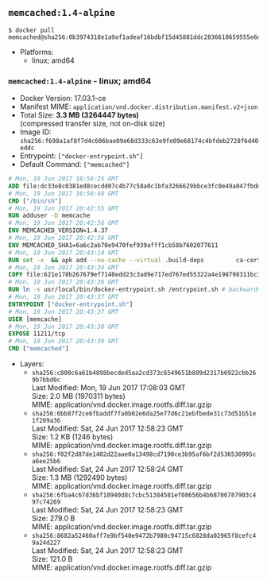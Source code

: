 ## `memcached:1.4-alpine`

```console
$ docker pull memcached@sha256:0b3974318e1a9af1adeaf16bdbf15d45881ddc2836618659555e6dd5c745ef3d
```

-	Platforms:
	-	linux; amd64

### `memcached:1.4-alpine` - linux; amd64

-	Docker Version: 17.03.1-ce
-	Manifest MIME: `application/vnd.docker.distribution.manifest.v2+json`
-	Total Size: **3.3 MB (3264447 bytes)**  
	(compressed transfer size, not on-disk size)
-	Image ID: `sha256:f698a1af8f7d4c606bae09e68d333c63e9fe09e68174c4bfdeb2728f6d40eddc`
-	Entrypoint: `["docker-entrypoint.sh"]`
-	Default Command: `["memcached"]`

```dockerfile
# Mon, 19 Jun 2017 16:56:25 GMT
ADD file:dc33e8c0381ed8cecdd07c4b77c58a0c1bfa3266629bbce3fc0e49a047fbdd62 in / 
# Mon, 19 Jun 2017 16:56:48 GMT
CMD ["/bin/sh"]
# Mon, 19 Jun 2017 20:42:55 GMT
RUN adduser -D memcache
# Mon, 19 Jun 2017 20:42:56 GMT
ENV MEMCACHED_VERSION=1.4.37
# Mon, 19 Jun 2017 20:42:56 GMT
ENV MEMCACHED_SHA1=6a6c2ab70e9470fef939afff1cb58b7602077611
# Mon, 19 Jun 2017 20:43:14 GMT
RUN set -x 	&& apk add --no-cache --virtual .build-deps 		ca-certificates 		coreutils 		cyrus-sasl-dev 		dpkg-dev dpkg 		gcc 		libc-dev 		libevent-dev 		libressl 		linux-headers 		make 		perl 		tar 	&& wget -O memcached.tar.gz "https://memcached.org/files/memcached-$MEMCACHED_VERSION.tar.gz" 	&& echo "$MEMCACHED_SHA1  memcached.tar.gz" | sha1sum -c - 	&& mkdir -p /usr/src/memcached 	&& tar -xzf memcached.tar.gz -C /usr/src/memcached --strip-components=1 	&& rm memcached.tar.gz 	&& cd /usr/src/memcached 	&& ./configure 		--build="$(dpkg-architecture --query DEB_BUILD_GNU_TYPE)" 		--enable-sasl 	&& make -j "$(nproc)" 	&& make install 	&& cd / && rm -rf /usr/src/memcached 	&& runDeps="$( 		scanelf --needed --nobanner --recursive /usr/local 			| awk '{ gsub(/,/, "\nso:", $2); print "so:" $2 }' 			| sort -u 			| xargs -r apk info --installed 			| sort -u 	)" 	&& apk add --virtual .memcached-rundeps $runDeps 	&& apk del .build-deps 	&& memcached -V
# Mon, 19 Jun 2017 20:43:34 GMT
COPY file:621e178b267679ef7140edd23c3ad9e717ed767ed55322a4e198798311bc1d36 in /usr/local/bin/ 
# Mon, 19 Jun 2017 20:43:36 GMT
RUN ln -s usr/local/bin/docker-entrypoint.sh /entrypoint.sh # backwards compat
# Mon, 19 Jun 2017 20:43:37 GMT
ENTRYPOINT ["docker-entrypoint.sh"]
# Mon, 19 Jun 2017 20:43:37 GMT
USER [memcache]
# Mon, 19 Jun 2017 20:43:38 GMT
EXPOSE 11211/tcp
# Mon, 19 Jun 2017 20:43:39 GMT
CMD ["memcached"]
```

-	Layers:
	-	`sha256:c800c6a61b4898becded5aa2cd373c6549651b809d2317b6922cbb269b7bbd0c`  
		Last Modified: Mon, 19 Jun 2017 17:08:03 GMT  
		Size: 2.0 MB (1970311 bytes)  
		MIME: application/vnd.docker.image.rootfs.diff.tar.gzip
	-	`sha256:6bb87f2ce6fbaddf7fa0b02e6da25e77d6c21ebfbede31c73d51b51e1f209a36`  
		Last Modified: Sat, 24 Jun 2017 12:58:23 GMT  
		Size: 1.2 KB (1246 bytes)  
		MIME: application/vnd.docker.image.rootfs.diff.tar.gzip
	-	`sha256:f02f2d87de1402d22aae0a13498cd7190ce3b95af6bf2d536530995ca6ee25b6`  
		Last Modified: Sat, 24 Jun 2017 12:58:24 GMT  
		Size: 1.3 MB (1292490 bytes)  
		MIME: application/vnd.docker.image.rootfs.diff.tar.gzip
	-	`sha256:6fba4c67d36bf18940d8c7cbc51384581ef08656b4b68706787903c497c74269`  
		Last Modified: Sat, 24 Jun 2017 12:58:23 GMT  
		Size: 279.0 B  
		MIME: application/vnd.docker.image.rootfs.diff.tar.gzip
	-	`sha256:8682a52460aff7e9bf540e9472b7980c94715c6828da02965f8cefc49a24d227`  
		Last Modified: Sat, 24 Jun 2017 12:58:23 GMT  
		Size: 121.0 B  
		MIME: application/vnd.docker.image.rootfs.diff.tar.gzip
